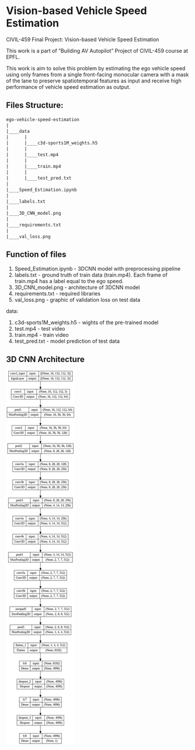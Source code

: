 # Vision-based Vehicle Speed Estimation

CIVIL-459 Final Project: Vision-based Vehicle Speed Estimation

This work is a part of ”Building AV Autopilot” Project of CIVIL-459 course at EPFL.

This work is aim to solve this problem by estimating the ego vehicle speed using only frames from a single front-facing monocular camera with a mask of the lane to preserve spatiotemporal features as input and receive high performance of vehicle speed estimation as output.

## Files Structure:

    ego-vehicle-speed-estimation
    |
    |____data
    |      |
    |      |____c3d-sports1M_weights.h5
    |      |
    |      |____test.mp4
    |      |
    |      |____train.mp4
    |      |
    |      |____test_pred.txt
    |
    |____Speed_Estimation.ipynb
    |
    |____labels.txt
    |
    |____3D_CNN_model.png
    |
    |____requirements.txt
    |
    |____val_loss.png

## Function of files

1. Speed_Estimation.ipynb - 3DCNN model with preprocessing pipeline
2. labels.txt - ground truth of train data (train.mp4). Each frame of train.mp4 has a label equal to the ego speed.
3. 3D_CNN_model.png - architecture of 3DCNN model
4. requirements.txt - required libraries
5. val_loss.png - graphic of validation loss on test data

data:

1. c3d-sports1M_weights.h5 - wights of the pre-trained model
2. test.mp4 - test video
3. train.mp4 - train video
4. test_pred.txt - model prediction of test data

## 3D CNN Architecture

![Alt Text](./cnn_network.png)
